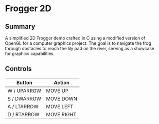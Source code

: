 # Frogger 2D
## Summary
A simplified 2D Frogger demo crafted in C using a modified version of OpenGL for a computer graphics project. The goal is to navigate the frog through obstacles to reach the lily pad on the river, serving as a showcase for graphics capabilities.

## Controls
| Button      | Action       |
|-------------|--------------|
| W / UPARROW | MOVE UP      |
| S / DWARROW | MOVE DOWN    |
| A / LTARROW | MOVE LEFT    |
| D / RTARROW | MOVE RIGHT   |
